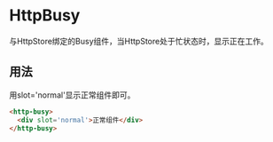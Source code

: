 # HttpBusy

与HttpStore绑定的Busy组件，当HttpStore处于忙状态时，显示正在工作。

## 用法

用slot='normal'显示正常组件即可。

```html
<http-busy>
  <div slot='normal'>正常组件</div>
</http-busy>
```
